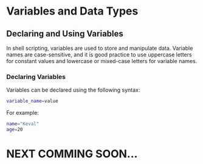 # Variables and Data Types

## Declaring and Using Variables

In shell scripting, variables are used to store and manipulate data. Variable names are case-sensitive, and it is good practice to use uppercase letters for constant values and lowercase or mixed-case letters for variable names.

### Declaring Variables

Variables can be declared using the following syntax:

```bash
variable_name=value
```
For example:
```bash
name="Keval"
age=20
```

# NEXT COMMING SOON...

